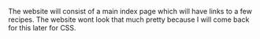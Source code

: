 
The website will consist of a main index page which will have links to a few recipes.
The website wont look that much pretty because I will come back for this later for CSS.
